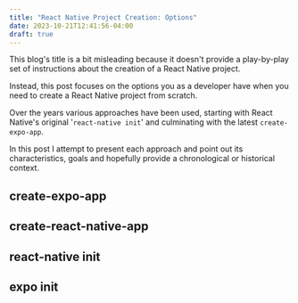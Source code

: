 ```yaml
---
title: "React Native Project Creation: Options"
date: 2023-10-21T12:41:56-04:00
draft: true
---
```


This blog's title is a bit misleading because it doesn't provide a
play-by-play set of instructions about the creation of a React Native project.

Instead, this post focuses on the options you as a developer have when you need
to create a React Native project from scratch.

Over the years various approaches have been used, starting with React Native's original 
'```react-native init```' and culminating with the latest ```create-expo-app```.

In this post I attempt to present each approach and point out its characteristics, goals
and hopefully provide a chronological or historical context.

## create-expo-app

## create-react-native-app

## react-native init

## expo init
